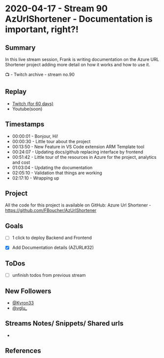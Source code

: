 
# 2020-04-17 - Stream 90 AzUrlShortener - Documentation is important, right?! 

Summary
-------

In this live stream session, Frank is writing documentation on the Azure URL Shortener project adding more detail on how it works and how to use it.

📺 - Twitch archive - stream no.90

Replay
------

- [Twitch (for 60 days)](https://www.twitch.tv/videos/)
- Youtube(soon)


Timestamps
--------

- 00:00:01 - Bonjour, Hi!
- 00:00:30 - Little tour about the project
- 00:13:50 - New Feature in VS Code extension ARM Template tool
- 00:24:07 - Updating docs/github replacing interface by frontend
- 00:51:42 - Little tour of the resources in Azure for the project, analytics and cost
- 01:03:04 - Updating the documentation 
- 02:05:10 - Validation that things are working
- 02:17:10 - Wrapping up


Project
-------

All the code for this project is available on GitHub: Azure Url Shortener - https://github.com/FBoucher/AzUrlShortener



Goals
-----

- [ ] 1 click to deploy Backend and Frontend
- [x] Add Documentation details (AZURL#32)



ToDos
-----
- [ ] unfinish todos from previous stream


New Followers
-------------

- [@Kyron33](https://www.twitch.tv/Kyron33)
- [@vglu_](https://www.twitch.tv/vglu_)



Streams Notes/ Snippets/ Shared urls
-----------------------------------

- 


References
----------

